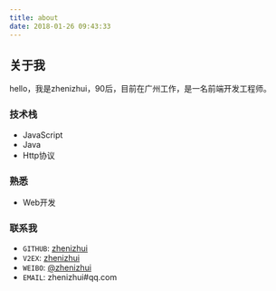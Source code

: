 ```yaml
---
title: about
date: 2018-01-26 09:43:33
---
```


## 关于我

hello，我是zhenizhui，90后，目前在广州工作，是一名前端开发工程师。

### 技术栈

+ JavaScript
+ Java
+ Http协议

### 熟悉

+ Web开发

### 联系我

+ `GITHUB`: [zhenizhui](https://github.com/zhenizhui)
+ `V2EX`: [zhenizhui](https://www.v2ex.com/member/zhenizhui)
+ `WEIBO`: [@zhenizhui](https://weibo.com/2645373772/profile)
+ `EMAIL`: zhenizhui#qq.com
